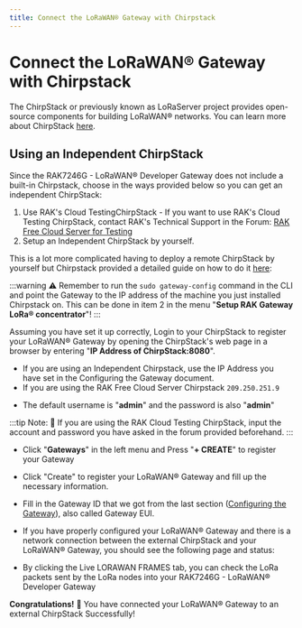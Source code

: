 ```yaml
---
title: Connect the LoRaWAN® Gateway with Chirpstack
---
```

# Connect the LoRaWAN® Gateway with Chirpstack

The ChirpStack or previously known as LoRaServer project provides open-source components for building LoRaWAN® networks. You can learn more about ChirpStack [here](https://www.chirpstack.io/).

## Using an Independent ChirpStack
Since the RAK7246G - LoRaWAN® Developer Gateway does not include a built-in Chirpstack, choose in the ways provided below so you can get an independent ChirpStack:
1. Use RAK's Cloud TestingChirpStack - If you want to use RAK's Cloud Testing ChirpStack, contact RAK's Technical Support in the Forum: [RAK Free Cloud Server for Testing](https://forum.rakwireless.com/t/rak-free-cloud-loraserver-for-testing/344)
2. Setup an Independent ChirpStack by yourself.

This is a lot more complicated having to deploy a remote ChirpStack by yourself but Chirpstack provided a detailed guide on how to do it [here](https://www.chirpstack.io/guides/debian-ubuntu/):

<Cimg src="/assets/images/quick-start-guide/rak7246/chirpstack_ubuntu.png" width="100%" figure_number = "1" caption="Chirpstack Getting Started Guide on Ubuntu"/>

:::warning 
 :warning: Remember to run the `sudo gateway-config` command in the CLI and point the Gateway to the IP address of the machine you just installed Chirpstack on. This can be done in item 2 in the menu "**Setup RAK Gateway LoRa® concentrator**"!
:::

Assuming you have set it up correctly, Login to your ChirpStack to register your LoRaWAN® Gateway by opening the ChirpStack's web page in a browser by entering "**IP Address of ChirpStack:8080**".

* If you are using an Independent Chirpstack, use the IP Address you have set in the Configuring the Gateway document. 
* If you are using the RAK Free Cloud Server Chirpstack `209.250.251.9`

<Cimg src="/assets/images/quick-start-guide/rak7246/chirpstack_login.png" width="100%" figure_number = "2" caption="ChirpStack Login Page"/>

* The default username is "**admin**" and the password is also "**admin**"

:::tip Note:
:pencil: If you are using the RAK Cloud Testing ChirpStack, input the account and password you have asked in the forum provided beforehand.
:::

<Cimg src="/assets/images/quick-start-guide/rak7246/chirpstack_home.png" width="100%" figure_number = "3" caption="ChirpStack Home Page"/>

* Click "**Gateways**" in the left menu and Press "**+ CREATE**" to register your Gateway

<Cimg src="/assets/images/quick-start-guide/rak7246/chirpstack_gateway.png" width="100%" figure_number = "4" caption="ChirpStack Registered Gateways"/>

* Click "Create" to register your LoRaWAN® Gateway and fill up the necessary information.

<Cimg src="/assets/images/quick-start-guide/rak7246/chirpstack_register_gateway.png" width="100%" figure_number = "5" caption="Registering your own Gateway"/>

* Fill in the Gateway ID that we got from the last section ([Configuring the Gateway](./configuring-the-gateway.md)), also called Gateway EUI.
<Cimg src="/assets/images/quick-start-guide/rak7246/gateway_id.png" width="100%" figure_number = "6" caption="Gateway ID"/>

* If you have properly configured your LoRaWAN® Gateway and there is a network connection between the external ChirpStack and your LoRaWAN® Gateway, you should see the following page and status:

<Cimg src="/assets/images/quick-start-guide/rak7246/chirpstack_success.png" width="100%" figure_number = "7" caption=" Successfully Registered the Gateway"/>

* By clicking the Live LORAWAN FRAMES tab, you can check the LoRa packets sent by the LoRa nodes into your RAK7246G - LoRaWAN® Developer Gateway

**Congratulations!** :tada: You have connected your LoRaWAN® Gateway to an external ChirpStack Successfully!




